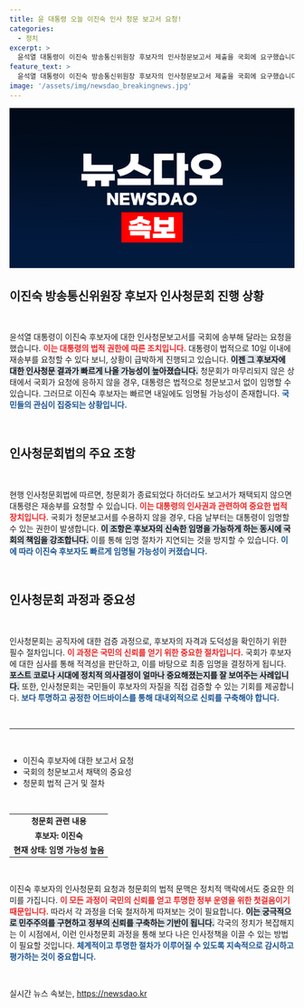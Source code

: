 ```yaml
---
title: 윤 대통령 오늘 이진숙 인사 청문 보고서 요청!
categories:
  - 정치
excerpt: >
  윤석열 대통령이 이진숙 방송통신위원장 후보자의 인사청문보고서 제출을 국회에 요구했습니다. 청문보고서가 지체되면 이 후보자는 곧 임명될 가능성이 커지는데, 정치적 파장도 예상됩니다!
feature_text: >
  윤석열 대통령이 이진숙 방송통신위원장 후보자의 인사청문보고서 제출을 국회에 요구했습니다. 청문보고서가 지체되면 이 후보자는 곧 임명될 가능성이 커지는데, 정치적 파장도 예상됩니다!
image: '/assets/img/newsdao_breakingnews.jpg'
---
```


<p><img src="/assets/img/newsdao_breakingnews.jpg" alt="bookingtag 속보" /></p>

<h2 data-ke-size="size26">이진숙 방송통신위원장 후보자 인사청문회 진행 상황</h2>

<p data-ke-size="size16">&nbsp;</p>

<p>윤석열 대통령이 이진숙 후보자에 대한 인사청문보고서를 국회에 송부해 달라는 요청을 했습니다. <b><span style="color: #ee2323;">이는 대통령의 법적 권한에 따른 조치입니다.</span></b> 대통령이 법적으로 10일 이내에 재송부를 요청할 수 있다 보니, 상황이 급박하게 진행되고 있습니다. <b><span style="background-color: #21538527;">이젠 그 후보자에 대한 인사청문 결과가 빠르게 나올 가능성이 높아졌습니다.</span></b> 청문회가 마무리되지 않은 상태에서 국회가 요청에 응하지 않을 경우, 대통령은 법적으로 청문보고서 없이 임명할 수 있습니다. 그러므로 이진숙 후보자는 빠르면 내일에도 임명될 가능성이 존재합니다. <b><span style="color: #1a5490;">국민들의 관심이 집중되는 상황입니다.</span></b></p>

<p data-ke-size="size16">&nbsp;</p>

<h2 data-ke-size="size26">인사청문회법의 주요 조항</h2>

<p data-ke-size="size16">&nbsp;</p>

<p>현행 인사청문회법에 따르면, 청문회가 종료되었다 하더라도 보고서가 채택되지 않으면 대통령은 재송부를 요청할 수 있습니다. <b><span style="color: #ee2323;">이는 대통령의 인사권과 관련하여 중요한 법적 장치입니다.</span></b> 국회가 청문보고서를 수용하지 않을 경우, 다음 날부터는 대통령이 임명할 수 있는 권한이 발생합니다. <b><span style="background-color: #21538527;">이 조항은 후보자의 신속한 임명을 가능하게 하는 동시에 국회의 책임을 강조합니다.</span></b> 이를 통해 임명 절차가 지연되는 것을 방지할 수 있습니다. <b><span style="color: #1a5490;">이에 따라 이진숙 후보자도 빠르게 임명될 가능성이 커졌습니다.</span></b></p>

<p data-ke-size="size16">&nbsp;</p>

<h2 data-ke-size="size26">인사청문회 과정과 중요성</h2>

<p data-ke-size="size16">&nbsp;</p>

<p>인사청문회는 공직자에 대한 검증 과정으로, 후보자의 자격과 도덕성을 확인하기 위한 필수 절차입니다. <b><span style="color: #ee2323;">이 과정은 국민의 신뢰를 얻기 위한 중요한 절차입니다.</span></b> 국회가 후보자에 대한 심사를 통해 적격성을 판단하고, 이를 바탕으로 최종 임명을 결정하게 됩니다. <b><span style="background-color: #21538527;">포스트 코로나 시대에 정치적 의사결정이 얼마나 중요해졌는지를 잘 보여주는 사례입니다.</span></b> 또한, 인사청문회는 국민들이 후보자의 자질을 직접 검증할 수 있는 기회를 제공합니다. <b><span style="color: #1a5490;">보다 투명하고 공정한 어드바이스를 통해 대내외적으로 신뢰를 구축해야 합니다.</span></b></p>

<p data-ke-size="size16">&nbsp;</p>

<hr>

<p data-ke-size="size16">&nbsp;</p>

<ul>
  <li>이진숙 후보자에 대한 보고서 요청</li>
  <li>국회의 청문보고서 채택의 중요성</li>
  <li>청문회 법적 근거 및 절차</li>
</ul>

<p data-ke-size="size16">&nbsp;</p>

<table style="width: 100%; border-collapse: collapse;">
  <tr>
    <td style="text-align: center; height: 17px;"><b>청문회 관련 내용</b></td>
  </tr>
  <tr>
    <td style="text-align: center; height: 17px;"><b>후보자: 이진숙</b></td>
  </tr>
  <tr>
    <td style="text-align: center; height: 17px;"><b>현재 상태: 임명 가능성 높음</b></td>
  </tr>
</table>

<p data-ke-size="size16">&nbsp;</p>

<p>이진숙 후보자의 인사청문회 요청과 청문회의 법적 문맥은 정치적 맥락에서도 중요한 의미를 가집니다. <b><span style="color: #ee2323;">이 모든 과정이 국민의 신뢰를 얻고 투명한 정부 운영을 위한 첫걸음이기 때문입니다.</span></b> 따라서 각 과정을 더욱 철저하게 따져보는 것이 필요합니다. <b><span style="background-color: #21538527;">이는 궁극적으로 민주주의를 구현하고 정부의 신뢰를 구축하는 기반이 됩니다.</span></b> 각국의 정치가 복잡해지는 이 시점에서, 이런 인사청문회 과정을 통해 보다 나은 인사정책을 이끌 수 있는 방법이 필요할 것입니다. <b><span style="color: #1a5490;">체계적이고 투명한 절차가 이루어질 수 있도록 지속적으로 감시하고 평가하는 것이 중요합니다.</span></b> </p>

<p data-ke-size="size16">&nbsp;</p>
실시간 뉴스 속보는, <a href="https://newsdao.kr" rel="dofollow">https://newsdao.kr</a>


